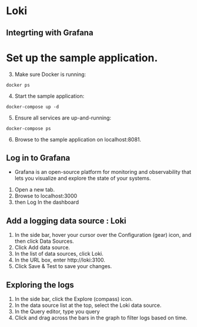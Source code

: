 # Loki 

## Integrting with Grafana

# Set up the sample application.

3. Make sure Docker is running:
```
docker ps
```
4. Start the sample application:
```
docker-compose up -d
```
5. Ensure all services are up-and-running:
```
docker-compose ps
```
6. Browse to the sample application on localhost:8081.


## Log in to Grafana

* Grafana is an open-source platform for monitoring and observability that lets you visualize and explore the state of your systems.

1. Open a new tab.
2. Browse to localhost:3000
3. then Log In the dashboard


## Add a logging data source : Loki

1. In the side bar, hover your cursor over the Configuration (gear) icon, and then click Data Sources.
2. Click Add data source.
3. In the list of data sources, click Loki.
4. In the URL box, enter http://loki:3100.
5. Click Save & Test to save your changes.

## Exploring the logs

1. In the side bar, click the Explore (compass) icon.
2. In the data source list at the top, select the Loki data source.
3. In the Query editor, type you query
4. Click and drag across the bars in the graph to filter logs based on time.

